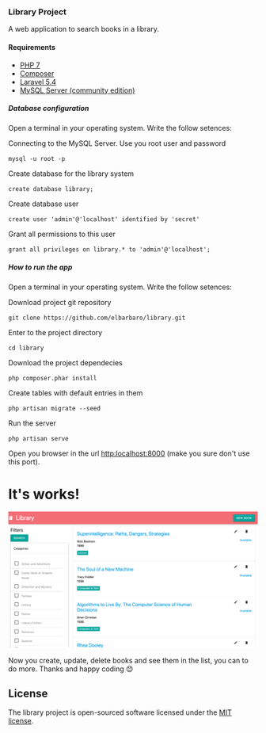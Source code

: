 ### Library Project

A web application to search books in a library.

#### Requirements

- [PHP 7](https://www.php.net/downloads.php)
- [Composer](https://getcomposer.org/)
- [Laravel 5.4](https://laravel.com/docs/5.4/installation)
- [MySQL Server (community edition)](https://dev.mysql.com/downloads/mysql/)

##### Database configuration

Open a terminal in your operating system. Write the follow setences:

Connecting to the MySQL Server. Use you root user and password

    mysql -u root -p

Create database for the library system

    create database library;

Create database user 

    create user 'admin'@'localhost' identified by 'secret'

Grant all permissions to this user

    grant all privileges on library.* to 'admin'@'localhost';

##### How to run the app

Open a terminal in your operating system. Write the follow setences:

Download project git repository 

    git clone https://github.com/elbarbaro/library.git

Enter to the project directory

    cd library

Download the project dependecies

    php composer.phar install

Create tables with default entries in them

    php artisan migrate --seed

Run the server

    php artisan serve

Open you browser in the url [http:localhost:8000](http:localhost:8000) (make you sure don't use this port).

# It's works!

![](app-screenshot.png)

Now you create, update, delete books and see them in the list,  you can to do more. Thanks and happy coding 😊

## License

The library project is open-sourced software licensed under the [MIT license](http://opensource.org/licenses/MIT).
